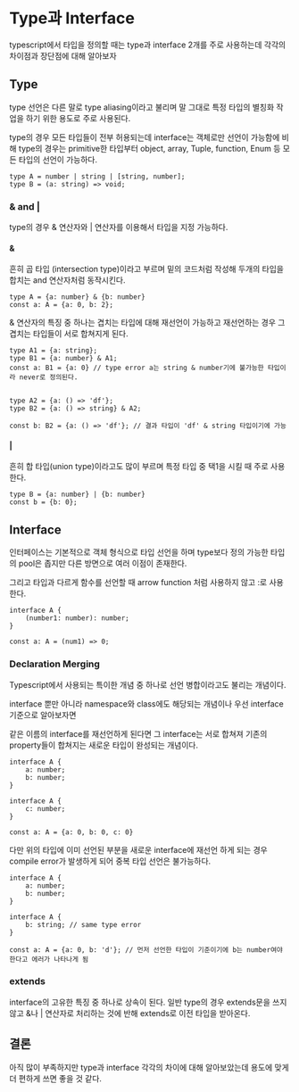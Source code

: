 # Type과 Interface

typescript에서 타입을 정의할 때는 type과 interface 2개를 주로 사용하는데 각각의 차이점과 장단점에 대해 알아보자

## Type

type 선언은 다른 말로 type aliasing이라고 불리며 말 그대로 특정 타입의 별칭화 작업을 하기 위한 용도로 주로 사용된다.

type의 경우 모든 타입들이 전부 허용되는데 interface는 객체로만 선언이 가능함에 비해 type의 경우는 primitive한 타입부터 object, array, Tuple, function, Enum 등 모든 타입의 선언이 가능하다.

```
type A = number | string | [string, number];
type B = (a: string) => void;
```

### & and |

type의 경우 & 연산자와 | 연산자를 이용해서 타입을 지정 가능하다.

#### &

흔히 곱 타입 (intersection type)이라고 부르며 밑의 코드처럼 작성해 두개의 타입을 합치는 and 연산자처럼 동작시킨다.

```
type A = {a: number} & {b: number}
const a: A = {a: 0, b: 2};
```

& 연산자의 특징 중 하나는 겹치는 타입에 대해 재선언이 가능하고 재선언하는 경우 그 겹치는 타입들이 서로 합쳐지게 된다.

```
type A1 = {a: string};
type B1 = {a: number} & A1;
const a: B1 = {a: 0} // type error a는 string & number기에 불가능한 타입이라 never로 정의된다.


type A2 = {a: () => 'df'};
type B2 = {a: () => string} & A2;

const b: B2 = {a: () => 'df'}; // 결과 타입이 'df' & string 타입이기에 가능
```

#### |

흔히 합 타입(union type)이라고도 많이 부르며 특정 타입 중 택1을 시킬 때 주로 사용한다.

```
type B = {a: number} | {b: number}
const b = {b: 0};
```

## Interface

인터페이스는 기본적으로 객체 형식으로 타입 선언을 하며 type보다 정의 가능한 타입의 pool은 좁지만 다른 방면으로 여러 이점이 존재한다.

그리고 타입과 다르게 함수를 선언할 때 arrow function 처럼 사용하지 않고 :로 사용한다.

```
interface A {
    (number1: number): number;
}

const a: A = (num1) => 0;
```

### Declaration Merging

Typescript에서 사용되는 특이한 개념 중 하나로 선언 병합이라고도 불리는 개념이다.

interface 뿐만 아니라 namespace와 class에도 해당되는 개념이나 우선 interface 기준으로 알아보자면

같은 이름의 interface를 재선언하게 된다면 그 interface는 서로 합쳐져 기존의 property들이 합쳐지는 새로운 타입이 완성되는 개념이다.

```
interface A {
    a: number;
    b: number;
}

interface A {
    c: number;
}

const a: A = {a: 0, b: 0, c: 0}

```

다만 위의 타입에 이미 선언된 부분을 새로운 interface에 재선언 하게 되는 경우 compile error가 발생하게 되어 중복 타입 선언은 불가능하다.

```
interface A {
    a: number;
    b: number;
}

interface A {
    b: string; // same type error
}

const a: A = {a: 0, b: 'd'}; // 먼저 선언한 타입이 기준이기에 b는 number여야 한다고 에러가 나타나게 됨
```

### extends

interface의 고유한 특징 중 하나로 상속이 된다. 일반 type의 경우 extends문을 쓰지 않고 &나 | 연산자로 처리하는 것에 반해 extends로 이전 타입을 받아온다.

## 결론

아직 많이 부족하지만 type과 interface 각각의 차이에 대해 알아보았는데 용도에 맞게 더 편하게 쓰면 좋을 것 같다.
